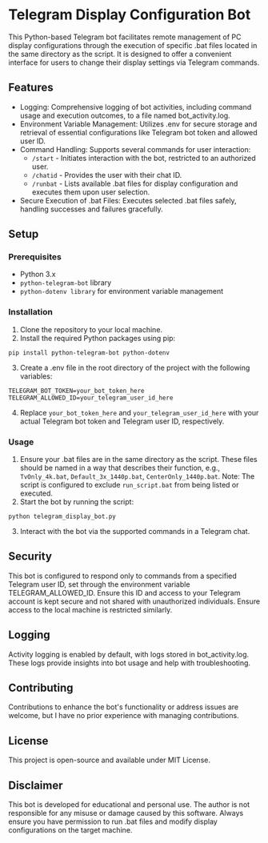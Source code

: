 # Telegram Display Configuration Bot

This Python-based Telegram bot facilitates remote management of PC display configurations through the execution of specific .bat files located in the same directory as the script. It is designed to offer a convenient interface for users to change their display settings via Telegram commands.

## Features

- Logging: Comprehensive logging of bot activities, including command usage and execution outcomes, to a file named bot_activity.log.
- Environment Variable Management: Utilizes .env for secure storage and retrieval of essential configurations like Telegram bot token and allowed user ID.
- Command Handling: Supports several commands for user interaction:
  - `/start` - Initiates interaction with the bot, restricted to an authorized user.
  - `/chatid` - Provides the user with their chat ID.
  - `/runbat` - Lists available .bat files for display configuration and executes them upon user selection.
- Secure Execution of .bat Files: Executes selected .bat files safely, handling successes and failures gracefully.

## Setup
### Prerequisites

- Python 3.x
- `python-telegram-bot` library
- `python-dotenv library` for environment variable management

### Installation

1. Clone the repository to your local machine.
2. Install the required Python packages using pip:

```
pip install python-telegram-bot python-dotenv
```

3. Create a .env file in the root directory of the project with the following variables:

```
TELEGRAM_BOT_TOKEN=your_bot_token_here
TELEGRAM_ALLOWED_ID=your_telegram_user_id_here
```

4. Replace `your_bot_token_here` and `your_telegram_user_id_here` with your actual Telegram bot token and Telegram user ID, respectively.

### Usage

1. Ensure your .bat files are in the same directory as the script. These files should be named in a way that describes their function, e.g., `TvOnly_4k.bat`, `Default_3x_1440p.bat`, `CenterOnly_1440p.bat`. Note: The script is configured to exclude `run_script.bat` from being listed or executed.
2. Start the bot by running the script:

```
python telegram_display_bot.py
```

3. Interact with the bot via the supported commands in a Telegram chat.

## Security

This bot is configured to respond only to commands from a specified Telegram user ID, set through the environment variable TELEGRAM_ALLOWED_ID. Ensure this ID and access to your Telegram account is kept secure and not shared with unauthorized individuals. Ensure access to the local machine is restricted similarly.

## Logging

Activity logging is enabled by default, with logs stored in bot_activity.log. These logs provide insights into bot usage and help with troubleshooting.

## Contributing

Contributions to enhance the bot's functionality or address issues are welcome, but I have no prior experience with managing contributions.

## License

This project is open-source and available under MIT License.

## Disclaimer

This bot is developed for educational and personal use. The author is not responsible for any misuse or damage caused by this software. Always ensure you have permission to run .bat files and modify display configurations on the target machine.
